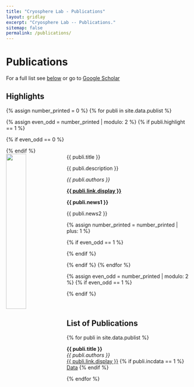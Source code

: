 ```yaml
---
title: "Cryosphere Lab - Publications"
layout: gridlay
excerpt: "Cryosphere Lab -- Publications."
sitemap: false
permalink: /publications/
---
```



# Publications
For a full list see [below](#list-of-publications) or go to [Google Scholar](https://scholar.google.com.hk/citations?user=5VBaQTIAAAAJ&hl=en)

## Highlights

{% assign number_printed = 0 %}
{% for publi in site.data.publist %}

{% assign even_odd = number_printed | modulo: 2 %}
{% if publi.highlight == 1 %}

{% if even_odd == 0 %}
<div class="row">
{% endif %}

<div class="col-sm-6 clearfix">
 <div class="well">
  <pubtit>{{ publi.title }}</pubtit>
  <img src="{{ site.url }}{{ site.baseurl }}/images/publication/{{ publi.image }}" class="img-responsive" width="33%" style="float: left" />
  <p>{{ publi.description }}</p>
  <p><em>{{ publi.authors }}</em></p>
  <p><strong><a href="{{ publi.link.url }}">{{ publi.link.display }}</a></strong></p>
  <p class="text-danger"><strong> {{ publi.news1 }}</strong></p>
  <p> {{ publi.news2 }}</p>
 </div>
</div>

{% assign number_printed = number_printed | plus: 1 %}

{% if even_odd == 1 %}
</div>
{% endif %}

{% endif %}
{% endfor %}

{% assign even_odd = number_printed | modulo: 2 %}
{% if even_odd == 1 %}
</div>
{% endif %}

<p> &nbsp; </p>


## List of Publications

{% for publi in site.data.publist %}

  **{{ publi.title }}** <br />
  <em>{{ publi.authors }} </em><br /><a href="{{ publi.link.url }}">{{ publi.link.display }}</a>
  {% if publi.incdata == 1 %}
  <a href="{{ publi.dataurl }}">Data</a>
  {% endif %}

{% endfor %}

